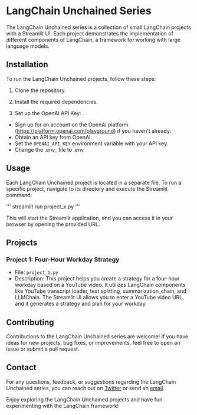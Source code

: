 # LangChain Unchained Series

The LangChain Unchained series is a collection of small LangChain projects with a Streamlit UI. Each project demonstrates the implementation of different components of LangChain, a framework for working with large language models.

## Installation

To run the LangChain Unchained projects, follow these steps:

1. Clone the repository.

2. Install the required dependencies.

3. Set up the OpenAI API Key:

- Sign up for an account on the OpenAI platform (https://platform.openai.com/playground) if you haven't already.
- Obtain an API key from OpenAI.
- Set the `OPENAI_API_KEY` environment variable with your API key.
- Change the .env_ file to .env

## Usage

Each LangChain Unchained project is located in a separate file. To run a specific project, navigate to its directory and execute the Streamlit command:

'''
streamlit run project_x.py
'''


This will start the Streamlit application, and you can access it in your browser by opening the provided URL.

## Projects

### Project 1: Four-Hour Workday Strategy

- File: `project_1.py`
- Description: This project helps you create a strategy for a four-hour workday based on a YouTube video. It utilizes LangChain components like YouTube transcript loader, text splitting, summarization_chain, and LLMChain. The Streamlit UI allows you to enter a YouTube video URL, and it generates a strategy and plan for your workday.

## Contributing

Contributions to the LangChain Unchained series are welcome! If you have ideas for new projects, bug fixes, or improvements, feel free to open an issue or submit a pull request.


## Contact

For any questions, feedback, or suggestions regarding the LangChain Unchained series, you can reach out on [Twitter](https://twitter.com/JorisTechTalk) or send an [email](mailto:joristechtalk@gmail.com).

Enjoy exploring the LangChain Unchained projects and have fun experimenting with the LangChain framework!
